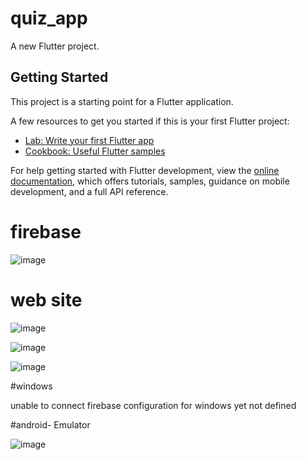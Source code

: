 # quiz_app

A new Flutter project.

## Getting Started

This project is a starting point for a Flutter application.

A few resources to get you started if this is your first Flutter project:

- [Lab: Write your first Flutter app](https://docs.flutter.dev/get-started/codelab)
- [Cookbook: Useful Flutter samples](https://docs.flutter.dev/cookbook)

For help getting started with Flutter development, view the
[online documentation](https://docs.flutter.dev/), which offers tutorials,
samples, guidance on mobile development, and a full API reference.

# firebase 

![image](https://user-images.githubusercontent.com/81908427/215597249-e4feea81-ae0a-4a78-9edd-c4f061d5ff53.png)

# web site

![image](https://user-images.githubusercontent.com/81908427/215597593-11df11fe-473f-41a9-966a-177e5da24294.png)

![image](https://user-images.githubusercontent.com/81908427/215597736-27de6727-aca0-40ee-bb7c-feddbaa16b49.png)

![image](https://user-images.githubusercontent.com/81908427/215598774-3a0cdcb9-2d12-4f84-8190-e49971123b95.png)

#windows

unable to connect firebase configuration for windows yet not defined

#android- Emulator

![image](https://user-images.githubusercontent.com/81908427/215601425-efcfe234-ad9c-4409-b4e8-b0b84f55dd6f.png)



